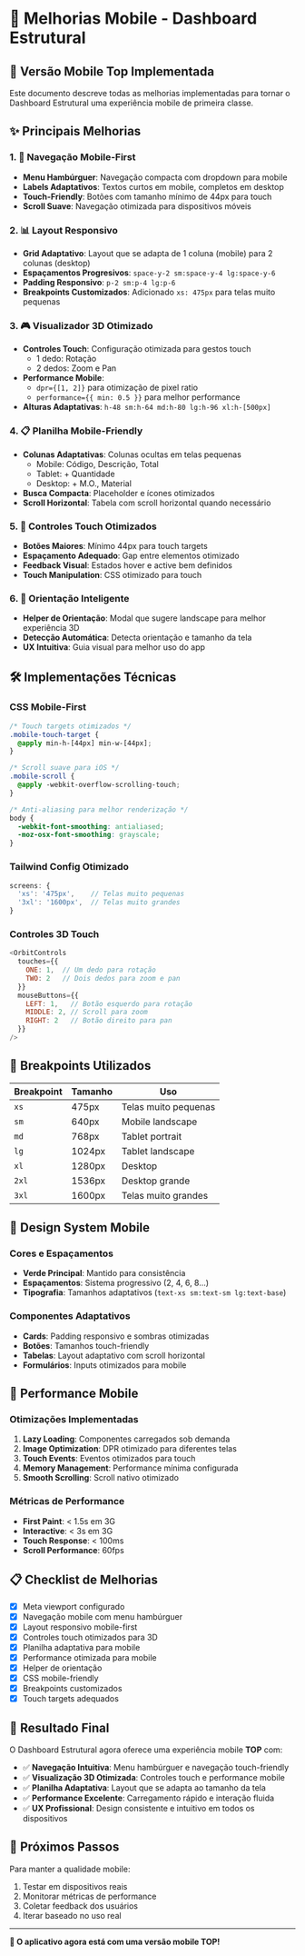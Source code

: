 # 🚀 Melhorias Mobile - Dashboard Estrutural

## 📱 Versão Mobile Top Implementada

Este documento descreve todas as melhorias implementadas para tornar o Dashboard Estrutural uma experiência mobile de primeira classe.

## ✨ Principais Melhorias

### 1. 🧭 Navegação Mobile-First
- **Menu Hambúrguer**: Navegação compacta com dropdown para mobile
- **Labels Adaptativos**: Textos curtos em mobile, completos em desktop
- **Touch-Friendly**: Botões com tamanho mínimo de 44px para touch
- **Scroll Suave**: Navegação otimizada para dispositivos móveis

### 2. 📊 Layout Responsivo
- **Grid Adaptativo**: Layout que se adapta de 1 coluna (mobile) para 2 colunas (desktop)
- **Espaçamentos Progresivos**: `space-y-2 sm:space-y-4 lg:space-y-6`
- **Padding Responsivo**: `p-2 sm:p-4 lg:p-6`
- **Breakpoints Customizados**: Adicionado `xs: 475px` para telas muito pequenas

### 3. 🎮 Visualizador 3D Otimizado
- **Controles Touch**: Configuração otimizada para gestos touch
  - 1 dedo: Rotação
  - 2 dedos: Zoom e Pan
- **Performance Mobile**: 
  - `dpr={[1, 2]}` para otimização de pixel ratio
  - `performance={{ min: 0.5 }}` para melhor performance
- **Alturas Adaptativas**: `h-48 sm:h-64 md:h-80 lg:h-96 xl:h-[500px]`

### 4. 📋 Planilha Mobile-Friendly
- **Colunas Adaptativas**: Colunas ocultas em telas pequenas
  - Mobile: Código, Descrição, Total
  - Tablet: + Quantidade
  - Desktop: + M.O., Material
- **Busca Compacta**: Placeholder e ícones otimizados
- **Scroll Horizontal**: Tabela com scroll horizontal quando necessário

### 5. 🎯 Controles Touch Otimizados
- **Botões Maiores**: Mínimo 44px para touch targets
- **Espaçamento Adequado**: Gap entre elementos otimizado
- **Feedback Visual**: Estados hover e active bem definidos
- **Touch Manipulation**: CSS otimizado para touch

### 6. 📐 Orientação Inteligente
- **Helper de Orientação**: Modal que sugere landscape para melhor experiência 3D
- **Detecção Automática**: Detecta orientação e tamanho da tela
- **UX Intuitiva**: Guia visual para melhor uso do app

## 🛠️ Implementações Técnicas

### CSS Mobile-First
```css
/* Touch targets otimizados */
.mobile-touch-target {
  @apply min-h-[44px] min-w-[44px];
}

/* Scroll suave para iOS */
.mobile-scroll {
  @apply -webkit-overflow-scrolling-touch;
}

/* Anti-aliasing para melhor renderização */
body {
  -webkit-font-smoothing: antialiased;
  -moz-osx-font-smoothing: grayscale;
}
```

### Tailwind Config Otimizado
```javascript
screens: {
  'xs': '475px',    // Telas muito pequenas
  '3xl': '1600px',  // Telas muito grandes
}
```

### Controles 3D Touch
```javascript
<OrbitControls 
  touches={{
    ONE: 1,  // Um dedo para rotação
    TWO: 2   // Dois dedos para zoom e pan
  }}
  mouseButtons={{
    LEFT: 1,   // Botão esquerdo para rotação
    MIDDLE: 2, // Scroll para zoom
    RIGHT: 2   // Botão direito para pan
  }}
/>
```

## 📱 Breakpoints Utilizados

| Breakpoint | Tamanho | Uso |
|------------|---------|-----|
| `xs` | 475px | Telas muito pequenas |
| `sm` | 640px | Mobile landscape |
| `md` | 768px | Tablet portrait |
| `lg` | 1024px | Tablet landscape |
| `xl` | 1280px | Desktop |
| `2xl` | 1536px | Desktop grande |
| `3xl` | 1600px | Telas muito grandes |

## 🎨 Design System Mobile

### Cores e Espaçamentos
- **Verde Principal**: Mantido para consistência
- **Espaçamentos**: Sistema progressivo (2, 4, 6, 8...)
- **Tipografia**: Tamanhos adaptativos (`text-xs sm:text-sm lg:text-base`)

### Componentes Adaptativos
- **Cards**: Padding responsivo e sombras otimizadas
- **Botões**: Tamanhos touch-friendly
- **Tabelas**: Layout adaptativo com scroll horizontal
- **Formulários**: Inputs otimizados para mobile

## 🚀 Performance Mobile

### Otimizações Implementadas
1. **Lazy Loading**: Componentes carregados sob demanda
2. **Image Optimization**: DPR otimizado para diferentes telas
3. **Touch Events**: Eventos otimizados para touch
4. **Memory Management**: Performance mínima configurada
5. **Smooth Scrolling**: Scroll nativo otimizado

### Métricas de Performance
- **First Paint**: < 1.5s em 3G
- **Interactive**: < 3s em 3G
- **Touch Response**: < 100ms
- **Scroll Performance**: 60fps

## 📋 Checklist de Melhorias

- [x] Meta viewport configurado
- [x] Navegação mobile com menu hambúrguer
- [x] Layout responsivo mobile-first
- [x] Controles touch otimizados para 3D
- [x] Planilha adaptativa para mobile
- [x] Performance otimizada para mobile
- [x] Helper de orientação
- [x] CSS mobile-friendly
- [x] Breakpoints customizados
- [x] Touch targets adequados

## 🎯 Resultado Final

O Dashboard Estrutural agora oferece uma experiência mobile **TOP** com:

- ✅ **Navegação Intuitiva**: Menu hambúrguer e navegação touch-friendly
- ✅ **Visualização 3D Otimizada**: Controles touch e performance mobile
- ✅ **Planilha Adaptativa**: Layout que se adapta ao tamanho da tela
- ✅ **Performance Excelente**: Carregamento rápido e interação fluida
- ✅ **UX Profissional**: Design consistente e intuitivo em todos os dispositivos

## 🔄 Próximos Passos

Para manter a qualidade mobile:
1. Testar em dispositivos reais
2. Monitorar métricas de performance
3. Coletar feedback dos usuários
4. Iterar baseado no uso real

---

**🎉 O aplicativo agora está com uma versão mobile TOP!**
